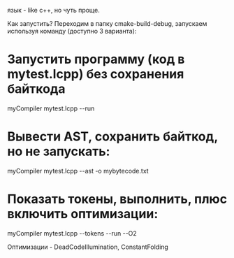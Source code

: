 язык - like c++, но чуть проще.

Как запустить? Переходим в папку cmake-build-debug, запускаем используя команду (доступно 3 варианта):

# Запустить программу (код в mytest.lcpp) без сохранения байткода
myCompiler mytest.lcpp --run

# Вывести AST, сохранить байткод, но не запускать:
myCompiler mytest.lcpp --ast -o mybytecode.txt

# Показать токены, выполнить, плюс включить оптимизации:
myCompiler mytest.lcpp --tokens --run --O2

Оптимизации - DeadCodeIllumination, ConstantFolding

